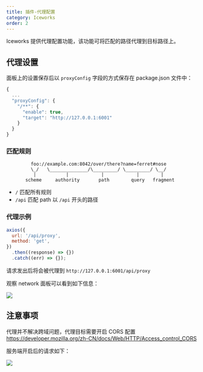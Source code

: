 ```yaml
---
title: 插件-代理配置
category: Iceworks
order: 2
---
```


Iceworks 提供代理配置功能，该功能可将匹配的路径代理到目标路径上。

## 代理设置

面板上的设置保存后以 `proxyConfig` 字段的方式保存在 package.json 文件中：

```js
{
  ...
  "proxyConfig": {
    "/**": {
      "enable": true,
      "target": "http://127.0.0.1:6001"
    }
  }
}
```

### 匹配规则

```
         foo://example.com:8042/over/there?name=ferret#nose
         \_/   \______________/\_________/ \_________/ \__/
          |           |            |            |        |
       scheme     authority       path        query   fragment
```

- `/` 匹配所有规则
- `/api` 匹配 path 以 `/api` 开头的路径

### 代理示例

```js
axios({
  url: '/api/proxy',
  method: 'get',
})
  .then((response) => {})
  .catch((err) => {});
```

请求发出后将会被代理到 `http://127.0.0.1:6001/api/proxy`

观察 network 面板可以看到如下信息：

![](https://img.alicdn.com/tfs/TB1iHxTwgmTBuNjy1XbXXaMrVXa-769-407.png)

## 注意事项

代理并不解决跨域问题，代理目标需要开启 CORS 配置 <https://developer.mozilla.org/zh-CN/docs/Web/HTTP/Access_control_CORS>

服务端开启后的请求如下：

![](https://img.alicdn.com/tfs/TB1RmuHweSSBuNjy0FlXXbBpVXa-769-407.png)
